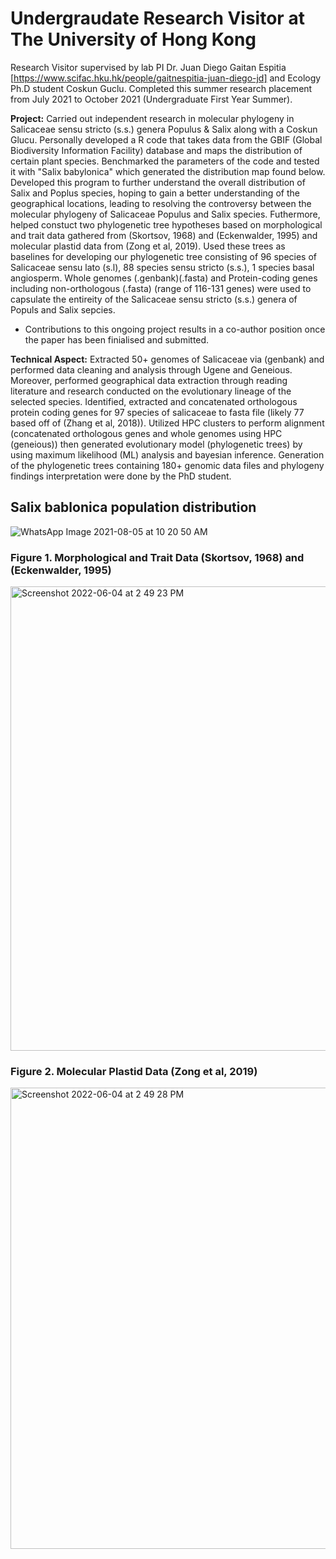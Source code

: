 # Undergraudate Research Visitor at The University of Hong Kong

Research Visitor supervised by lab PI Dr. Juan Diego Gaitan Espitia [https://www.scifac.hku.hk/people/gaitnespitia-juan-diego-jd] and Ecology Ph.D student Coskun Guclu. Completed this summer research placement from July 2021 to October 2021 (Undergraduate First Year Summer).

**Project:** Carried out independent research in molecular phylogeny in Salicaceae sensu stricto (s.s.) genera Populus & Salix along with a Coskun Glucu. Personally developed a R code that takes data from the GBIF (Global Biodiversity Information Facility) database and maps the distribution of certain plant species. Benchmarked the parameters of the code and tested it with "Salix babylonica" which generated the distribution map found below. Developed this program to further understand the overall distribution of Salix and Poplus species, hoping to gain a better understanding of the geographical locations, leading to resolving the controversy between the molecular phylogeny of Salicaceae Populus and Salix species. Futhermore, helped constuct two phylogenetic tree hypotheses based on morphological and trait data gathered from (Skortsov, 1968) and (Eckenwalder, 1995) and molecular plastid data from (Zong et al, 2019). Used these trees as baselines for developing our phylogenetic tree consisting of 96 species of Salicaceae sensu lato (s.l), 88 species sensu stricto (s.s.), 1 species basal angiosperm. Whole genomes (.genbank)(.fasta) and Protein-coding genes including non-orthologous (.fasta) (range of 116-131 genes) were used to capsulate the entireity of the Salicaceae sensu stricto (s.s.) genera of Populs and Salix sepcies. 

* Contributions to this ongoing project results in a co-author position once the paper has been finialised and submitted. 

**Technical Aspect:** Extracted 50+ genomes of Salicaceae via (genbank) and performed data cleaning and analysis through Ugene and Geneious. Moreover, performed geographical data extraction through reading literature and research conducted on the evolutionary lineage of the selected species. Identified, extracted and concatenated orthologous protein coding genes for 97 species of salicaceae to fasta file (likely 77 based off of (Zhang et al, 2018)). Utilized HPC clusters to perform alignment (concatenated orthologous genes and whole genomes using HPC (geneious)) then generated evolutionary model (phylogenetic trees) by using maximum likelihood (ML) analysis and bayesian inference. Generation of the phylogenetic trees containing 180+ genomic data files and phylogeny findings interpretation were done by the PhD student. 

## Salix bablonica population distribution 
![WhatsApp Image 2021-08-05 at 10 20 50 AM](https://user-images.githubusercontent.com/83464019/172001274-4af6c30c-9b5a-47e9-9882-ce6b60ad64ea.jpeg)

### Figure 1. Morphological and Trait Data (Skortsov, 1968) and (Eckenwalder, 1995)
<img width="743" alt="Screenshot 2022-06-04 at 2 49 23 PM" src="https://user-images.githubusercontent.com/83464019/172003619-0d36fa2d-6aa6-4bdb-9c9a-e5d4e57a7242.png">

### Figure 2. Molecular Plastid Data (Zong et al, 2019)
<img width="738" alt="Screenshot 2022-06-04 at 2 49 28 PM" src="https://user-images.githubusercontent.com/83464019/172003645-19d1d9f1-8e0a-478e-a047-e6b78e1629c1.png">
